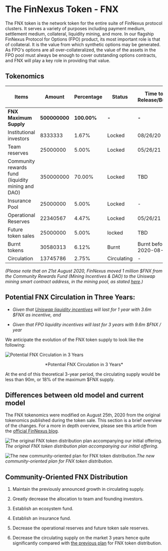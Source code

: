 # The FinNexus Token - FNX

The FNX token is the network token for the entire suite of FinNexus protocol clusters. It serves a variety of purposes including payment medium, settlement medium, collateral, liquidity mining, and more. In our flagship FinNexus Protocol for Options (FPO) product, its most important role is that of collateral. It is the value from which synthetic options may be generated. As FPO's options are all over-collateralized, the value of the assets in the FPO pool must always be enough to cover outstanding options contracts, and FNX will play a key role in providing that value. 

## Tokenomics

| **Items**                                                               | **Amount**    | **Percentage** | **Status**      | **Time to Release/Burn**     | **Duration of Release**                      |
|---------------------------------------------------------------------|-----------|------------|----------------|--------------------------|-------------------------------------------|
| **FNX Maximum Supply**                                                  | **500000000** | **100.00%**   | **-**              | **-**                        | **Set in smart contract** |
| Institutional investors                                            | 8333333   | 1.67%      | Locked         | 08/26/20                 | 12 months                                 |
| Team reserves                               | 25000000  | 5.00%      | Locked         | 05/26/21                 | 30 months                                 |
| Community rewards fund (liquidity mining and DAO) | 350000000 | 70.00%     | Locked         | TBD                      | During periods of liquidity mining |
| Insurance Pool                                                      | 25000000  | 5.00%      | Locked         | -                        | -                                         |
| Operational Reserves | 22340567  | 4.47%      | Locked         | 05/26/21                 | 60 months                                 |
| Future token sales                                    | 25000000  | 5.00%      | locked         | TBD                      | TBD                                       |
| Burnt tokens                          | 30580313  | 6.12%      | Burnt        | Burnt before 2020-08-23 | -                                         |
| Circulation                                                         | 13745786  | 2.75%      | Circulating | -                        | -                                         |

*(Please note that on 21st August 2020, FinNexus moved 1 million $FNX from the Community Rewards Fund (Mining Incentives & DAO) to the Uniswap mining smart contract address, in the mining pool, as stated [here](https://medium.com/finnexus/introducing-fnx-liquidity-mining-rewards-on-uniswap-24493fbe49d8).)*

## Potential FNX Circulation in Three Years:

* *Given that [Uniswap liquidity incentives](../products/liquidity) will last for 1 year with 3.6m $FNX as incentive, and*

* *Given that FPO liquidity incentives will last for 3 years with 9.6m $FNX / year*

We anticipate the evolution of the FNX token supply to look like the following:

![Potential FNX Circulation in 3 Years](https://cdn-images-1.medium.com/max/2584/1*a5FbB054p2CMHFCQBcrHxg.png)
<center>*Potential FNX Circulation in 3 Years*</center>

At the end of this theoretical 3-year period, the circulating supply would be less than 90m, or 18% of the maximum $FNX supply.

## Differences between old model and current model

The FNX tokenomics were modified on August 25th, 2020 from the original tokenomics published during the token sale. This section is a brief overview of the changes. For a more in depth overview, please see this article from the [official FinNexus blog](https://medium.com/finnexus/fnx-tokenomics-update-382dcbc5d1b9).

![The original FNX token distribution plan accompanying our initial offering.](https://cdn-images-1.medium.com/max/2400/1*6zE_8Xe-VTZjK_wzmmRBTQ.png)*The original FNX token distribution plan accompanying our initial offering.*

![The new community-oriented plan for FNX token distribution.](https://cdn-images-1.medium.com/max/2400/1*tl4MTkW2_bgnGioV2HHv7A.png)*The new community-oriented plan for FNX token distribution.*

## Community-Oriented FNX Distribution

1. Maintain the previously announced growth in circulating supply.

1. Greatly decrease the allocation to team and founding investors.

1. Establish an ecosystem fund.

1. Establish an insurance fund.

1. Decrease the operational reserves and future token sale reserves.

1. Decrease the circulating supply on the market 3 years hence quite significantly compared with [the previous plan](https://medium.com/finnexus/a-note-on-fnx-circulating-supply-7820d668224f) for FNX token distribution.